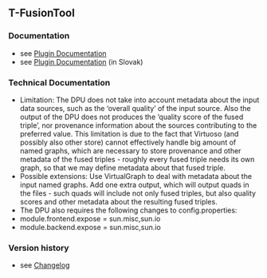 T-FusionTool
----------

### Documentation

* see [Plugin Documentation](./doc/About.md)
* see [Plugin Documentation](./doc/About_sk.md) (in Slovak)

### Technical Documentation

* Limitation: The DPU does not take into account metadata about the input data sources, such as the ‘overall quality’ of the input source. Also the output of the DPU does not produces the ‘quality score of the fused triple’, nor provenance information about the sources contributing to the preferred value. This limitation is due to the  fact that Virtuoso (and possibly also other store) cannot effectively handle big amount of named graphs, which are necessary to store provenance and other metadata of the fused triples - roughly every fused triple needs its own graph, so that we may define metadata about that fused triple. 
* Possible extensions: Use VirtualGraph to deal with metadata about the input named graphs. Add one extra output, which will output quads in the files - such quads will include not only fused triples, but also quality scores and other metadata about the resulting fused triples. 
* The DPU also requires the following changes to config.properties:
 * module.frontend.expose = sun.misc,sun.io
 * module.backend.expose = sun.misc,sun.io

### Version history

* see [Changelog](./CHANGELOG.md)
